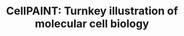 ---
title: "CellPAINT: Turnkey illustration of molecular cell biology"
authors: "Gardner A, Ludovic A, Fuentes D, Maritan M, **Barad BA**, Medina, M, Olson AJ, Grotjahn DA, Goodsell DS<sup>✉</sup>"
journal: Frontiers in Bioinformatics
pub_date: "2021-03-29"
image: "img/pub/2021_gardner_autin.webp"
pmid: "34790910"
pmcid: "PMC8594902"
pdf: "pdf/2021_gardner_autin_frontiers_bioinformatics.pdf"
zenodo: 
- code: "4606923"
  description: "Tomogram used for CellPAINT hypothesis generation"
links:
- name: "Molecular Graphics Laboratory"
  url: "https://ccsb.scripps.edu/goodsell/"
---